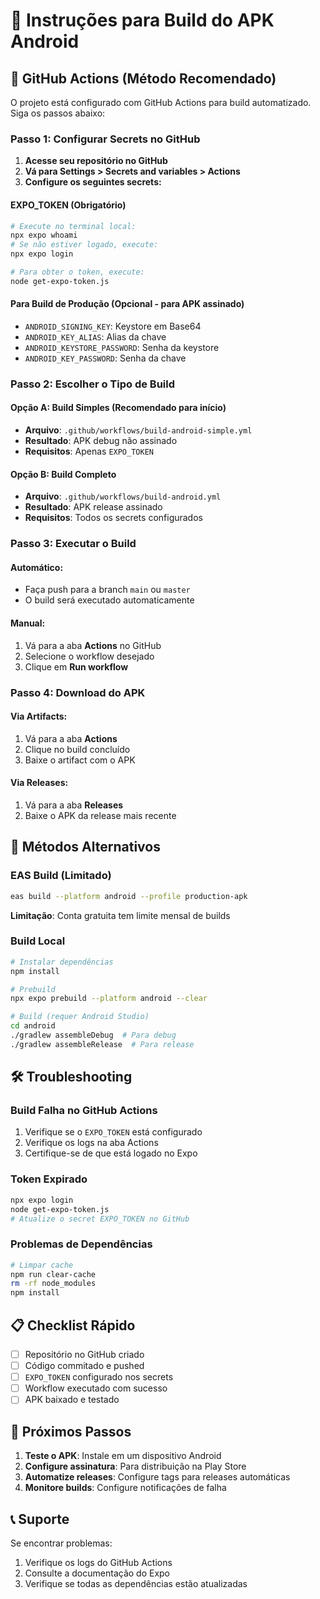# 📱 Instruções para Build do APK Android

## 🚀 GitHub Actions (Método Recomendado)

O projeto está configurado com GitHub Actions para build automatizado. Siga os passos abaixo:

### Passo 1: Configurar Secrets no GitHub

1. **Acesse seu repositório no GitHub**
2. **Vá para Settings > Secrets and variables > Actions**
3. **Configure os seguintes secrets:**

#### EXPO_TOKEN (Obrigatório)
```bash
# Execute no terminal local:
npx expo whoami
# Se não estiver logado, execute:
npx expo login

# Para obter o token, execute:
node get-expo-token.js
```

#### Para Build de Produção (Opcional - para APK assinado)
- `ANDROID_SIGNING_KEY`: Keystore em Base64
- `ANDROID_KEY_ALIAS`: Alias da chave
- `ANDROID_KEYSTORE_PASSWORD`: Senha da keystore
- `ANDROID_KEY_PASSWORD`: Senha da chave

### Passo 2: Escolher o Tipo de Build

#### Opção A: Build Simples (Recomendado para início)
- **Arquivo**: `.github/workflows/build-android-simple.yml`
- **Resultado**: APK debug não assinado
- **Requisitos**: Apenas `EXPO_TOKEN`

#### Opção B: Build Completo
- **Arquivo**: `.github/workflows/build-android.yml`
- **Resultado**: APK release assinado
- **Requisitos**: Todos os secrets configurados

### Passo 3: Executar o Build

#### Automático:
- Faça push para a branch `main` ou `master`
- O build será executado automaticamente

#### Manual:
1. Vá para a aba **Actions** no GitHub
2. Selecione o workflow desejado
3. Clique em **Run workflow**

### Passo 4: Download do APK

#### Via Artifacts:
1. Vá para a aba **Actions**
2. Clique no build concluído
3. Baixe o artifact com o APK

#### Via Releases:
1. Vá para a aba **Releases**
2. Baixe o APK da release mais recente

## 🔧 Métodos Alternativos

### EAS Build (Limitado)
```bash
eas build --platform android --profile production-apk
```
**Limitação**: Conta gratuita tem limite mensal de builds

### Build Local
```bash
# Instalar dependências
npm install

# Prebuild
npx expo prebuild --platform android --clear

# Build (requer Android Studio)
cd android
./gradlew assembleDebug  # Para debug
./gradlew assembleRelease  # Para release
```

## 🛠️ Troubleshooting

### Build Falha no GitHub Actions
1. Verifique se o `EXPO_TOKEN` está configurado
2. Verifique os logs na aba Actions
3. Certifique-se de que está logado no Expo

### Token Expirado
```bash
npx expo login
node get-expo-token.js
# Atualize o secret EXPO_TOKEN no GitHub
```

### Problemas de Dependências
```bash
# Limpar cache
npm run clear-cache
rm -rf node_modules
npm install
```

## 📋 Checklist Rápido

- [ ] Repositório no GitHub criado
- [ ] Código commitado e pushed
- [ ] `EXPO_TOKEN` configurado nos secrets
- [ ] Workflow executado com sucesso
- [ ] APK baixado e testado

## 🎯 Próximos Passos

1. **Teste o APK**: Instale em um dispositivo Android
2. **Configure assinatura**: Para distribuição na Play Store
3. **Automatize releases**: Configure tags para releases automáticas
4. **Monitore builds**: Configure notificações de falha

## 📞 Suporte

Se encontrar problemas:
1. Verifique os logs do GitHub Actions
2. Consulte a documentação do Expo
3. Verifique se todas as dependências estão atualizadas